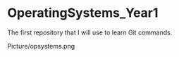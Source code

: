 # OperatingSystems_Year1
The first repository that I will use to learn Git commands.

Picture/opsystems.png
